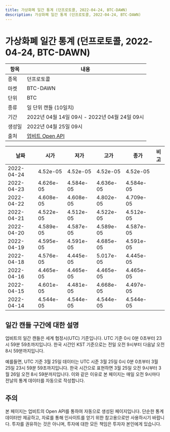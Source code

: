 ```yaml
---
title: 가상화폐 일간 통계 (던프로토콜, 2022-04-24, BTC-DAWN)
description: 가상화폐 일간 통계 (던프로토콜, 2022-04-24, BTC-DAWN)
---
```



가상화폐 일간 통계 (던프로토콜, 2022-04-24, BTC-DAWN)
===

|항목|내용|
|--|--|
|종목|던프로토콜|
|마켓|BTC-DAWN|
|단위|BTC|
|종류|일 단위 캔들 (10일치)|
|기간|2022년 04월 14일 09시 - 2022년 04월 24일 09시|
|생성일|2022년 04월 25일 09시|
|출처|[업비트 Open API](https://docs.upbit.com)|


|날짜|시가|저가|고가|종가|비고|
|--|--|--|--|--|--|
|2022-04-24|4.52e-05|4.52e-05|4.52e-05|4.52e-05|    |
|2022-04-23|4.626e-05|4.584e-05|4.636e-05|4.584e-05|    |
|2022-04-22|4.608e-05|4.608e-05|4.802e-05|4.709e-05|    |
|2022-04-21|4.522e-05|4.512e-05|4.522e-05|4.512e-05|    |
|2022-04-20|4.589e-05|4.587e-05|4.589e-05|4.587e-05|    |
|2022-04-19|4.595e-05|4.591e-05|4.685e-05|4.591e-05|    |
|2022-04-18|4.576e-05|4.445e-05|5.017e-05|4.445e-05|    |
|2022-04-16|4.465e-05|4.465e-05|4.465e-05|4.465e-05|    |
|2022-04-15|4.601e-05|4.481e-05|4.668e-05|4.497e-05|    |
|2022-04-14|4.544e-05|4.544e-05|4.544e-05|4.544e-05|    |


일간 캔들 구간에 대한 설명
---


업비트의 일간 캔들은 세계 협정시(UTC) 기준입니다. 
UTC 기준 0시 0분 0초부터 23시 59분 59초까지입니다. 
한국 시간인 KST 기준으로는 전일 오전 9시부터 다음날 오전 8시 59분까지입니다. 


예를들면, UTC 기준 3월 25일 데이터는 UTC 시준 3월 25일 0시 0분 0초부터 3월 25일 23시 59분 59초까지입니다. 
한국 시간으로 표현하면 3월 25일 오전 9시부터 3월 26일 오전 8시 59분까지입니다. 
이와 같은 이유로 본 페이지는 매일 오전 9시마다 전날의 통계 데이터를 자동으로 작성합니다. 


주의
---


본 페이지는 업비트의 Open API를 통하여 자동으로 생성된 페이지입니다. 
단순한 통계 데이터만 제공하고, 자료를 통해 인사이트를 얻기 위한 참고용으로만 사용하시기 바랍니다. 
투자를 권유하는 것은 아니며, 투자에 대한 모든 책임은 투자자 본인에게 있습니다. 
